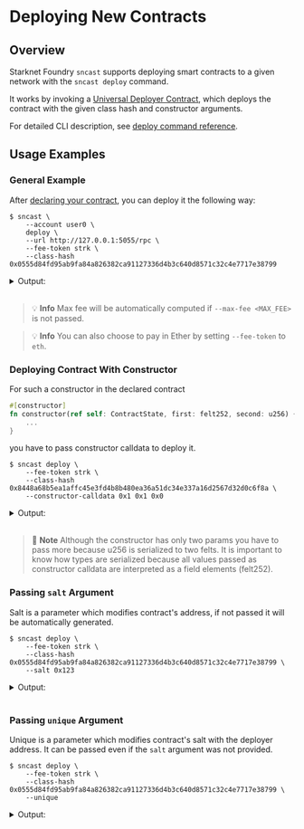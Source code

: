 # Deploying New Contracts

## Overview

Starknet Foundry `sncast` supports deploying smart contracts to a given network with the `sncast deploy` command.

It works by invoking a [Universal Deployer Contract](https://docs.openzeppelin.com/contracts-cairo/0.19.0/udc), which deploys the contract with the given class hash and constructor arguments.

For detailed CLI description, see [deploy command reference](../appendix/sncast/deploy.md).

## Usage Examples

### General Example

After [declaring your contract](./declare.md), you can deploy it the following way:

<!-- { "contract_name": "HelloStarknet" } -->
```shell
$ sncast \
    --account user0 \
    deploy \
    --url http://127.0.0.1:5055/rpc \
	--fee-token strk \
    --class-hash 0x0555d84fd95ab9fa84a826382ca91127336d4b3c640d8571c32c4e7717e38799
```

<details>
<summary>Output:</summary>

```shell
command: Deploy
contract_address: 0x301316d47a81b39c5e27cca4a7b8ca4773edbf1103218588d6da4d3ed53035a
transaction_hash: 0x64a62a000240e034d1862c2bbfa154aac6a8195b4b2e570f38bf4fd47a5ab1e

To see deployment details, visit:
contract: https://starkscan.co/search/0x301316d47a...
transaction: https://starkscan.co/search/0x64a62a0002...
```
</details>
<br>

> 💡 **Info**
> Max fee will be automatically computed if `--max-fee <MAX_FEE>` is not passed.

> 💡 **Info**
> You can also choose to pay in Ether by setting `--fee-token` to `eth`.

### Deploying Contract With Constructor

For such a constructor in the declared contract

```rust    
#[constructor]
fn constructor(ref self: ContractState, first: felt252, second: u256) {
    ...
}
```

you have to pass constructor calldata to deploy it.

<!-- { "ignored": true } -->
```shell
$ sncast deploy \
    --fee-token strk \
    --class-hash 0x8448a68b5ea1affc45e3fd4b8b480ea36a51dc34e337a16d2567d32d0c6f8a \
    --constructor-calldata 0x1 0x1 0x0
```

<details>
<summary>Output:</summary>

```shell
command: deploy
contract_address: 0x301316d47a81b39c5e27cca4a7b8ca4773edbf1103218588d6da4d3ed53035a
transaction_hash: 0x64a62a000240e034d1862c2bbfa154aac6a8195b4b2e570f38bf4fd47a5ab1e

To see deployment details, visit:
contract: https://starkscan.co/search/0x301316d47a...
transaction: https://starkscan.co/search/0x64a62a0002...
```
</details>
<br>

> 📝 **Note**
> Although the constructor has only two params you have to pass more because u256 is serialized to two felts.
> It is important to know how types are serialized because all values passed as constructor calldata are
> interpreted as a field elements (felt252).

### Passing `salt` Argument

Salt is a parameter which modifies contract's address, if not passed it will be automatically generated.

<!-- { "contract_name": "HelloStarknet" } -->
```shell
$ sncast deploy \
    --fee-token strk \
    --class-hash 0x0555d84fd95ab9fa84a826382ca91127336d4b3c640d8571c32c4e7717e38799 \
    --salt 0x123
```

<details>
<summary>Output:</summary>

```shell
command: deploy
contract_address: 0x4500ae3e6429dc6dbac43a1ce92a5da24f1c87d49ad78610f71015dd3f6c61a
transaction_hash: [..]

To see deployment details, visit:
contract: https://starkscan.co/search/0x301316d47a...
transaction: https://starkscan.co/search/0x64a62a0002...
```
</details>
<br>

### Passing `unique` Argument

Unique is a parameter which modifies contract's salt with the deployer address.
It can be passed even if the `salt` argument was not provided.

<!-- { "contract_name": "HelloStarknet" } -->
```shell
$ sncast deploy \
    --fee-token strk \
    --class-hash 0x0555d84fd95ab9fa84a826382ca91127336d4b3c640d8571c32c4e7717e38799 \
    --unique
```

<details>
<summary>Output:</summary>
    
```shell
command: deploy
contract_address: [..]
transaction_hash: [..]

Details:
contract: https://starkscan.co/search/0x301316d47a...
transaction: https://starkscan.co/search/0x64a62a0002...
```
</details>
